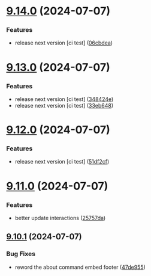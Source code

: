 # [9.14.0](https://github.com/onesoft-sudo/sudobot/compare/v9.13.0...v9.14.0) (2024-07-07)


### Features

* release next version [ci test] ([06cbdea](https://github.com/onesoft-sudo/sudobot/commit/06cbdea14913381a9abe30601aefdeace2548fe9))



# [9.13.0](https://github.com/onesoft-sudo/sudobot/compare/v9.12.0...v9.13.0) (2024-07-07)


### Features

* release next version [ci test] ([348424e](https://github.com/onesoft-sudo/sudobot/commit/348424eb5223e5f0b73b4b83387de95bedb31223))
* release next version [ci test] ([33eb648](https://github.com/onesoft-sudo/sudobot/commit/33eb6481cc4abdd8081792a2094f1cd948e63343))



# [9.12.0](https://github.com/onesoft-sudo/sudobot/compare/v9.11.0...v9.12.0) (2024-07-07)


### Features

* release next version [ci test] ([51df2cf](https://github.com/onesoft-sudo/sudobot/commit/51df2cf7bf04fbce8d890312895f1900cdebea27))



# [9.11.0](https://github.com/onesoft-sudo/sudobot/compare/v9.10.1...v9.11.0) (2024-07-07)


### Features

* better update interactions ([25757da](https://github.com/onesoft-sudo/sudobot/commit/25757dae25a54c6f6cd340633d97e9c65c3dd24c))



## [9.10.1](https://github.com/onesoft-sudo/sudobot/compare/v9.10.0...v9.10.1) (2024-07-07)


### Bug Fixes

* reword the about command embed footer ([47de955](https://github.com/onesoft-sudo/sudobot/commit/47de955ffa2cf8ce5c7695214e59250ba8e3f9bd))



